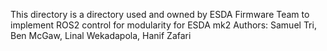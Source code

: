 This directory is a directory used and owned by ESDA Firmware Team to implement ROS2 control for modularity for ESDA mk2
Authors: Samuel Tri, Ben McGaw, Linal Wekadapola, Hanif Zafari